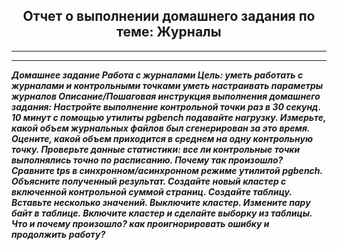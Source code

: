 <div align="center"><h2> Отчет о выполнении домашнего задания по теме: Журналы</h2></div>


---

---






*__Домашнее задание
Работа с журналами
Цель:
уметь работать с журналами и контрольными точками
уметь настраивать параметры журналов
Описание/Пошаговая инструкция выполнения домашнего задания:
Настройте выполнение контрольной точки раз в 30 секунд.
10 минут c помощью утилиты pgbench подавайте нагрузку.
Измерьте, какой объем журнальных файлов был сгенерирован за это время. Оцените, какой объем приходится в среднем на одну контрольную точку.
Проверьте данные статистики: все ли контрольные точки выполнялись точно по расписанию. Почему так произошло?
Сравните tps в синхронном/асинхронном режиме утилитой pgbench. Объясните полученный результат.
Создайте новый кластер с включенной контрольной суммой страниц. Создайте таблицу. Вставьте несколько значений. Выключите кластер. Измените пару байт в таблице. Включите кластер и сделайте выборку из таблицы. Что и почему произошло? как проигнорировать ошибку и продолжить работу?__*
